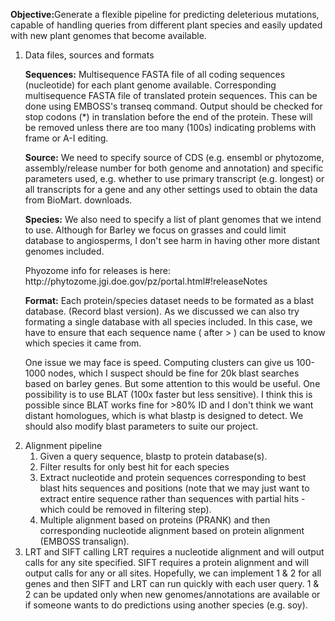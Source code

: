 
<p>
<b>Objective:</b>Generate a flexible pipeline for predicting deleterious mutations, capable of handling 
queries from different plant species and easily updated with new plant genomes that become 
available.
</p>

<ol>
  <li>
  <p>
    Data files, sources and formats
  </p>
<p>
<b>Sequences:</b>
Multisequence FASTA file of all coding sequences (nucleotide) for each plant genome 
available. Corresponding multisequence FASTA file of translated protein sequences. This can be 
done using EMBOSS's transeq command. Output should be checked for stop codons (*) in translation 
before the end of the protein. These will be removed unless there are too many (100s) indicating 
problems with frame or A-I editing.
</p>

<p>
<b>Source:</b> We need to specify source of CDS (e.g. ensembl or phytozome, assembly/release number 
for both genome and annotation) and specific parameters used, e.g. whether to use primary transcript 
(e.g. longest) or all transcripts for a gene and any other settings used to obtain the data from BioMart.
downloads.
</p>

<p>
<b>Species:</b> We also need to specify a list of plant genomes that we intend to use. Although for Barley 
we focus on grasses and could limit database to angiosperms, I don't see harm in having other more 
distant genomes included.
</p>

<p>
Phyozome info for releases is here: http://phytozome.jgi.doe.gov/pz/portal.html#!releaseNotes
</p>

<p>
<b>Format:</b> Each protein/species dataset needs to be formated as a blast database. (Record blast 
version). As we discussed we can also try formating a single database with all species included. In this 
case, we have to ensure that each sequence name ( after > ) can be used to know which species it 
came from.
</p>

<p>
One issue we may face is speed. Computing clusters can give us 100-1000 nodes, which I suspect 
should be fine for 20k blast searches based on barley genes. But some attention to this would be 
useful. One possibility is to use BLAT (100x faster but less sensitive). I think this is possible since 
BLAT works fine for >80% ID and I don't think we want distant homologues, which is what blastp is 
designed to detect. We should also modify blast parameters to suite our project.
</p>

</li>

<li>
Alignment pipeline
<ol>
  <li>Given a query sequence, blastp to protein database(s).</li>
  <li>Filter results for only best hit for each species</li>
  <li>Extract nucleotide and protein sequences corresponding to best blast hits sequences and 
  positions (note that we may just want to extract entire sequence rather than sequences with 
  partial hits - which could be removed in filtering step).</li>
  <li>Multiple alignment based on proteins (PRANK) and then corresponding nucleotide alignment 
  based on protein alignment (EMBOSS transalign).
</ol>
</li>

<li>LRT and SIFT calling LRT requires a nucleotide alignment and will output calls for any site specified. SIFT requires a protein alignment and will output calls for any or all sites. Hopefully, we can implement 1 & 2 for all genes and then SIFT and LRT can run quickly with each user query. 1 & 2 can be updated only when new genomes/annotations are available or if someone 
wants to do predictions using another species (e.g. soy).
</li>
</ol>

